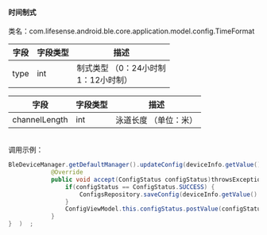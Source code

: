 <a name="np9lL"></a>
#### 时间制式
类名：com.lifesense.android.ble.core.application.model.config.TimeFormat

| 字段 | 字段类型 | 描述 |
| --- | --- | --- |
| type | int | 制式类型 （0：24小时制<br />1：12小时制） |

| 字段 | 字段类型 | 描述 |
| --- | --- | --- |
| channelLength | int | 泳道长度 （单位：米） |


<br />调用示例：
```java
BleDeviceManager.getDefaultManager().updateConfig(deviceInfo.getValue().getMac(), dialPlate, new Consumer<ConfigStatus>() {
            @Override
            public void accept(ConfigStatus configStatus)throwsException{   
                if(configStatus == ConfigStatus.SUCCESS) {
                    ConfigsRepository.saveConfig(deviceInfo.getValue().getMac(),config);
                }
                ConfigViewModel.this.configStatus.postValue(configStatus);
            }
}  )  ;
```



